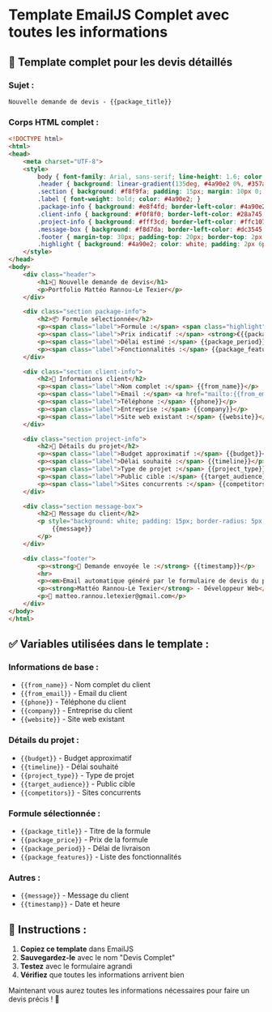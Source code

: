 # Template EmailJS Complet avec toutes les informations

## 📧 Template complet pour les devis détaillés

### Sujet :
```
Nouvelle demande de devis - {{package_title}}
```

### Corps HTML complet :
```html
<!DOCTYPE html>
<html>
<head>
    <meta charset="UTF-8">
    <style>
        body { font-family: Arial, sans-serif; line-height: 1.6; color: #333; max-width: 600px; margin: 0 auto; padding: 20px; }
        .header { background: linear-gradient(135deg, #4a90e2 0%, #357abd 100%); color: white; padding: 20px; text-align: center; border-radius: 8px; margin-bottom: 20px; }
        .section { background: #f8f9fa; padding: 15px; margin: 10px 0; border-radius: 5px; border-left: 4px solid #4a90e2; }
        .label { font-weight: bold; color: #4a90e2; }
        .package-info { background: #e8f4fd; border-left-color: #4a90e2; }
        .client-info { background: #f0f8f0; border-left-color: #28a745; }
        .project-info { background: #fff3cd; border-left-color: #ffc107; }
        .message-box { background: #f8d7da; border-left-color: #dc3545; }
        .footer { margin-top: 30px; padding-top: 20px; border-top: 2px solid #eee; text-align: center; color: #666; font-size: 12px; }
        .highlight { background: #4a90e2; color: white; padding: 2px 6px; border-radius: 3px; font-weight: bold; }
    </style>
</head>
<body>
    <div class="header">
        <h1>🎯 Nouvelle demande de devis</h1>
        <p>Portfolio Mattéo Rannou-Le Texier</p>
    </div>

    <div class="section package-info">
        <h2>📦 Formule sélectionnée</h2>
        <p><span class="label">Formule :</span> <span class="highlight">{{package_title}}</span></p>
        <p><span class="label">Prix indicatif :</span> <strong>€{{package_price}}</strong></p>
        <p><span class="label">Délai estimé :</span> {{package_period}}</p>
        <p><span class="label">Fonctionnalités :</span> {{package_features}}</p>
    </div>

    <div class="section client-info">
        <h2>👤 Informations client</h2>
        <p><span class="label">Nom complet :</span> {{from_name}}</p>
        <p><span class="label">Email :</span> <a href="mailto:{{from_email}}">{{from_email}}</a></p>
        <p><span class="label">Téléphone :</span> {{phone}}</p>
        <p><span class="label">Entreprise :</span> {{company}}</p>
        <p><span class="label">Site web existant :</span> {{website}}</p>
    </div>

    <div class="section project-info">
        <h2>🎯 Détails du projet</h2>
        <p><span class="label">Budget approximatif :</span> {{budget}}</p>
        <p><span class="label">Délai souhaité :</span> {{timeline}}</p>
        <p><span class="label">Type de projet :</span> {{project_type}}</p>
        <p><span class="label">Public cible :</span> {{target_audience}}</p>
        <p><span class="label">Sites concurrents :</span> {{competitors}}</p>
    </div>

    <div class="section message-box">
        <h2>💬 Message du client</h2>
        <p style="background: white; padding: 15px; border-radius: 5px; border: 1px solid #ddd;">
            {{message}}
        </p>
    </div>

    <div class="footer">
        <p><strong>📅 Demande envoyée le :</strong> {{timestamp}}</p>
        <hr>
        <p><em>Email automatique généré par le formulaire de devis du portfolio</em></p>
        <p><strong>Mattéo Rannou-Le Texier</strong> - Développeur Web</p>
        <p>📧 matteo.rannou.letexier@gmail.com</p>
    </div>
</body>
</html>
```

## ✅ Variables utilisées dans le template :

### Informations de base :
- `{{from_name}}` - Nom complet du client
- `{{from_email}}` - Email du client
- `{{phone}}` - Téléphone du client
- `{{company}}` - Entreprise du client
- `{{website}}` - Site web existant

### Détails du projet :
- `{{budget}}` - Budget approximatif
- `{{timeline}}` - Délai souhaité
- `{{project_type}}` - Type de projet
- `{{target_audience}}` - Public cible
- `{{competitors}}` - Sites concurrents

### Formule sélectionnée :
- `{{package_title}}` - Titre de la formule
- `{{package_price}}` - Prix de la formule
- `{{package_period}}` - Délai de livraison
- `{{package_features}}` - Liste des fonctionnalités

### Autres :
- `{{message}}` - Message du client
- `{{timestamp}}` - Date et heure

## 🎯 Instructions :

1. **Copiez ce template** dans EmailJS
2. **Sauvegardez-le** avec le nom "Devis Complet"
3. **Testez** avec le formulaire agrandi
4. **Vérifiez** que toutes les informations arrivent bien

Maintenant vous aurez toutes les informations nécessaires pour faire un devis précis ! 🚀
